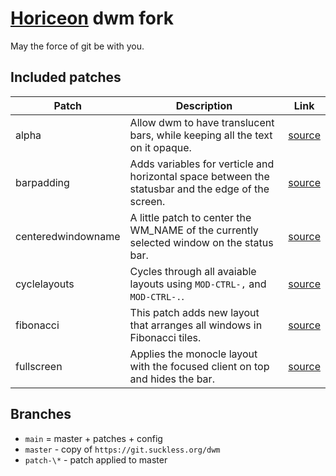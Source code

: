 # [Horiceon](https://github.com/shiftgeist/horiceon) dwm fork

May the force of git be with you.

## Included patches

| Patch              | Description                                                                                        | Link                                                           |
| ------------------ | -------------------------------------------------------------------------------------------------- | -------------------------------------------------------------- |
| alpha              | Allow dwm to have translucent bars, while keeping all the text on it opaque.                       | [source](https://dwm.suckless.org/patches/alpha)               |
| barpadding         | Adds variables for verticle and horizontal space between the statusbar and the edge of the screen. | [source](https://dwm.suckless.org/patches/barpadding/)         |
| centeredwindowname | A little patch to center the WM_NAME of the currently selected window on the status bar.           | [source](https://dwm.suckless.org/patches/centeredwindowname/) |
| cyclelayouts       | Cycles through all avaiable layouts using `MOD-CTRL-,` and `MOD-CTRL-.`.                           | [source](https://dwm.suckless.org/patches/cyclelayouts/)       |
| fibonacci          | This patch adds new layout that arranges all windows in Fibonacci tiles.                           | [source](https://dwm.suckless.org/patches/fibonacci/)          |
| fullscreen         | Applies the monocle layout with the focused client on top and hides the bar.                       | [source](https://dwm.suckless.org/patches/fullscreen/)         |

## Branches

- `main` = master + patches + config
- `master` - copy of `https://git.suckless.org/dwm`
- `patch-\*` - patch applied to master
